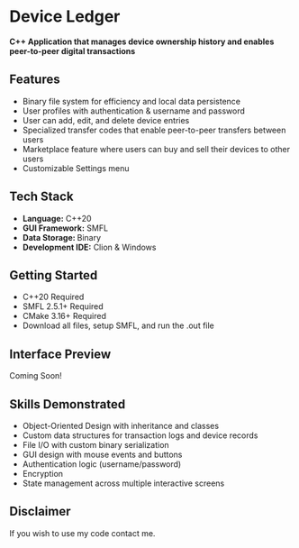 <h1>Device Ledger</h1>

<b>C++ Application that manages device ownership history and enables peer-to-peer digital transactions</b>


<h2>Features</h2>
<ul>
  <li>Binary file system for efficiency and local data persistence</li>
  <li>User profiles with authentication & username and password</li>
  <li>User can add, edit, and delete device entries</li>
  <li>Specialized transfer codes that enable peer-to-peer transfers between users</li>
  <li>Marketplace feature where users can buy and sell their devices to other users</li>
  <li>Customizable Settings menu</li>
</ul>

<h2>Tech Stack</h2>
<ul>
  <li><b>Language:</b> C++20</li>
  <li><b>GUI Framework:</b> SMFL</li>
  <li><b>Data Storage: </b> Binary</li>
  <li><b>Development IDE:</b> Clion & Windows</li>
</ul>

<h2>Getting Started</h2>
<ul>
  <li>C++20 Required</li>
  <li>SMFL 2.5.1+ Required</li>
  <li>CMake 3.16+ Required</li>
  <li>Download all files, setup SMFL, and run the .out file</li>
</ul>

<h2>Interface Preview</h2>
<p>Coming Soon!</p>

<h2>Skills Demonstrated</h2>
<ul>
  <li>Object-Oriented Design with inheritance and classes</li>
  <li>Custom data structures for transaction logs and device records</li>
  <li>File I/O with custom binary serialization</li>
  <li>GUI design with mouse events and buttons</li>
  <li>Authentication logic (username/password)</li>
  <li>Encryption</li>
  <li>State management across multiple interactive screens</li>
</ul>

<h2>Disclaimer</h2>
<p>If you wish to use my code contact me.</p>

